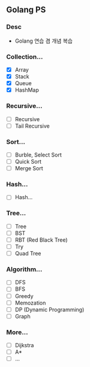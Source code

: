 ## Golang PS

### Desc

- Golang 연습 겸 개념 복습

### Collection...

- [x] Array
- [x] Stack
- [x] Queue
- [x] HashMap

### Recursive...

- [ ] Recursive
- [ ] Tail Recursive

### Sort...

- [ ] Burble, Select Sort
- [ ] Quick Sort
- [ ] Merge Sort

### Hash...

- [ ] Hash...

### Tree...

- [ ] Tree
- [ ] BST
- [ ] RBT (Red Black Tree)
- [ ] Try
- [ ] Quad Tree

### Algorithm...

- [ ] DFS
- [ ] BFS
- [ ] Greedy
- [ ] Memozation
- [ ] DP (Dynamic Programming)
- [ ] Graph

### More...

- [ ] Dijkstra
- [ ] A\*
- [ ] ...

